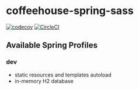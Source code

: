 # coffeehouse-spring-sass
[![codecov](https://codecov.io/gh/AdrianRomanski/coffeehouse-spring-sass/branch/master/graph/badge.svg)](https://codecov.io/gh/AdrianRomanski/coffeehouse-spring-sass)
[![CircleCI](https://circleci.com/gh/AdrianRomanski/coffeehouse-spring-sass.svg?style=svg)](https://circleci.com/gh/AdrianRomanski/coffeehouse-spring-sass)

## Available Spring Profiles
### dev
- static resources and templates autoload
- in-memory H2 database
